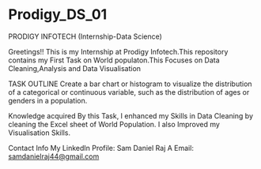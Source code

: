 # Prodigy_DS_01

PRODIGY INFOTECH (Internship-Data Science)

Greetings!! This is my Internship at Prodigy Infotech.This repository contains my First Task on World populaton.This Focuses on Data Cleaning,Analysis and Data Visualisation

TASK OUTLINE
Create a bar chart or histogram to visualize the distribution of a categorical or continuous variable, such as the distribution of ages or genders in a population.

Knowledge acquired
By this Task,
I enhanced my Skills in Data Cleaning by cleaning the Excel sheet of World Population. I also Improved my Visualisation Skills.

Contact Info
My LinkedIn Profile: Sam Daniel Raj A
Email: samdanielraj44@gmail.com
